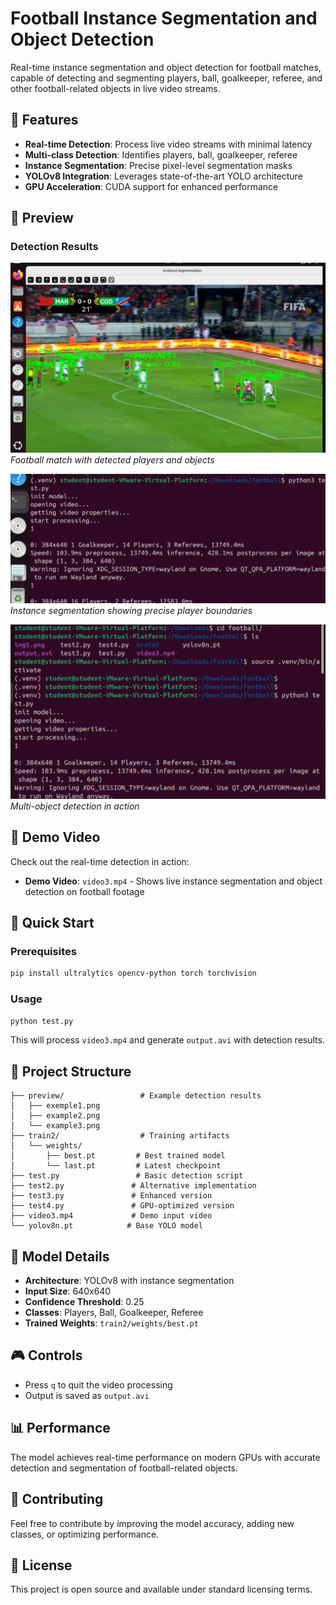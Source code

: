 # Football Instance Segmentation and Object Detection

Real-time instance segmentation and object detection for football matches, capable of detecting and segmenting players, ball, goalkeeper, referee, and other football-related objects in live video streams.

## 🎯 Features

- **Real-time Detection**: Process live video streams with minimal latency
- **Multi-class Detection**: Identifies players, ball, goalkeeper, referee
- **Instance Segmentation**: Precise pixel-level segmentation masks
- **YOLOv8 Integration**: Leverages state-of-the-art YOLO architecture
- **GPU Acceleration**: CUDA support for enhanced performance

## 📸 Preview

### Detection Results
![Example 1](preview/exemple1.png)
*Football match with detected players and objects*

![Example 2](preview/example2.png)
*Instance segmentation showing precise player boundaries*

![Example 3](preview/example3.png)
*Multi-object detection in action*

## 🎥 Demo Video

Check out the real-time detection in action:
- **Demo Video**: `video3.mp4` - Shows live instance segmentation and object detection on football footage

## 🚀 Quick Start

### Prerequisites
```bash
pip install ultralytics opencv-python torch torchvision
```

### Usage
```python
python test.py
```

This will process `video3.mp4` and generate `output.avi` with detection results.

## 📁 Project Structure

```
├── preview/                 # Example detection results
│   ├── exemple1.png
│   ├── example2.png
│   └── example3.png
├── train2/                  # Training artifacts
│   └── weights/
│       ├── best.pt         # Best trained model
│       └── last.pt         # Latest checkpoint
├── test.py                 # Basic detection script
├── test2.py               # Alternative implementation
├── test3.py               # Enhanced version
├── test4.py               # GPU-optimized version
├── video3.mp4             # Demo input video
└── yolov8n.pt            # Base YOLO model
```

## 🔧 Model Details

- **Architecture**: YOLOv8 with instance segmentation
- **Input Size**: 640x640
- **Confidence Threshold**: 0.25
- **Classes**: Players, Ball, Goalkeeper, Referee
- **Trained Weights**: `train2/weights/best.pt`

## 🎮 Controls

- Press `q` to quit the video processing
- Output is saved as `output.avi`

## 📊 Performance

The model achieves real-time performance on modern GPUs with accurate detection and segmentation of football-related objects.

## 🤝 Contributing

Feel free to contribute by improving the model accuracy, adding new classes, or optimizing performance.

## 📄 License

This project is open source and available under standard licensing terms.